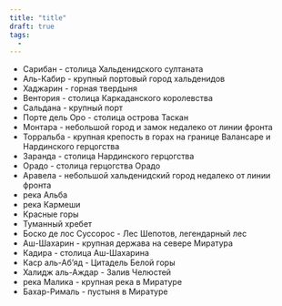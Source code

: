 ```yaml
---
title: "title"
draft: true
tags:
  - 
---
```

- Сарибан - столица Хальденидского султаната
- Аль-Кабир - крупный портовый город хальденидов
- Хаджарин - горная твердыня
- Вентория - столица Каркаданского королевства
- Сальдана - крупный порт
- Порте дель Оро - столица острова Таскан
- Монтара - небольшой город и замок недалеко от линии фронта
- Торральба - крупная крепость в горах на границе Валансаре и Нардинского герцогства
- Заранда - столица Нардинского герцогства 
- Орадо - столица герцогства Орадо
- Аравела - небольшой хальденидский город недалеко от линии фронта
- река Альба
- река Кармеши
- Красные горы
- Туманный хребет
- Боско де лос Суссорос - Лес Шепотов, легендарный лес
- Аш-Шахарин - крупная держава на севере Миратура
- Кадира - столица Аш-Шахарина
- Каср аль-Аб’яд - Цитадель Белой горы
- Халидж аль-Аждар - Залив Челюстей
- река Малика - крупная река в Миратуре
- Бахар-Рималь - пустыня в Миратуре